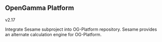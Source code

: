 OpenGamma Platform
------------------

v2.17

Integrate Sesame subproject into OG-Platform repository.
Sesame provides an alternate calculation engine for OG-Platform.


